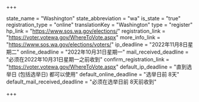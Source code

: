 +++

state_name = "Washington"
state_abbreviation = "wa"
is_state = "true"
registration_type = "online"
translationKey = "Washington"
type = "register"
hp_link = "https://www.sos.wa.gov/elections/"
registration_link = "https://voter.votewa.gov/WhereToVote.aspx"
more_info_link = "https://www.sos.wa.gov/elections/voters/"
ip_deadline = "2022年11月8日星期二"
online_deadline = "2022年10月31日星期一"
mail_received_deadline = "必须在2022年10月31日星期一之前收到"
confirm_registration_link = "https://voter.votewa.gov/WhereToVote.aspx"
default_ip_deadline = "直到选举日 (包括选举日) 都可以使用"
default_online_deadline = "选举日前 8天"
default_mail_received_deadline = "必须在选举日前 8天前收到"

+++
